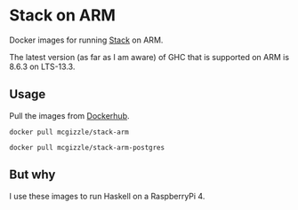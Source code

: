 # Stack on ARM

Docker images for running [Stack](https://docs.haskellstack.org/en/stable/README/) on ARM.

The latest version (as far as I am aware) of GHC that is supported on ARM is 8.6.3 on LTS-13.3.

## Usage

Pull the images from [Dockerhub](https://cloud.docker.com/u/mcgizzle/repository/docker/mcgizzle/stack-arm).

`docker pull mcgizzle/stack-arm`

`docker pull mcgizzle/stack-arm-postgres`

## But why

I use these images to run Haskell on a RaspberryPi 4.
